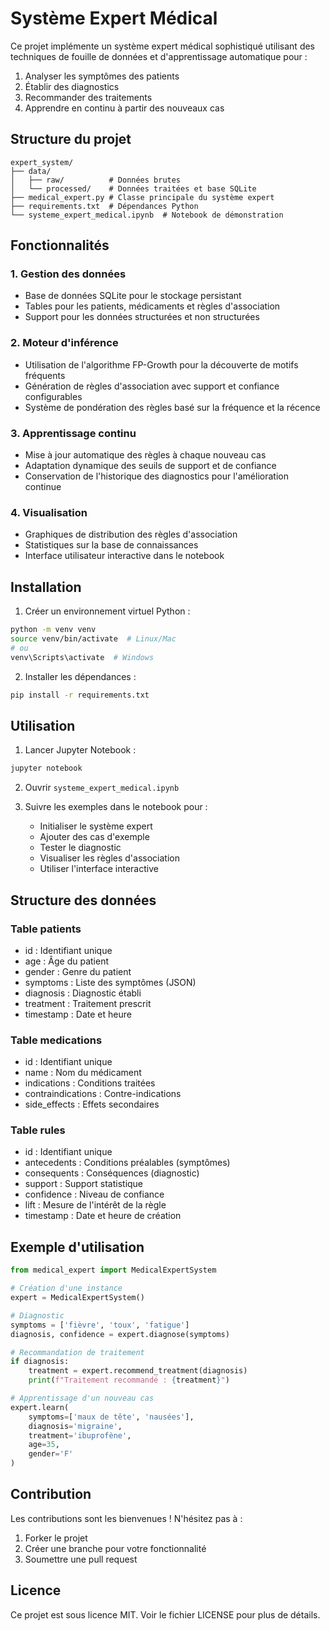 # Système Expert Médical

Ce projet implémente un système expert médical sophistiqué utilisant des techniques de fouille de données et d'apprentissage automatique pour :
1. Analyser les symptômes des patients
2. Établir des diagnostics
3. Recommander des traitements
4. Apprendre en continu à partir des nouveaux cas

## Structure du projet

```
expert_system/
├── data/
│   ├── raw/          # Données brutes
│   └── processed/    # Données traitées et base SQLite
├── medical_expert.py # Classe principale du système expert
├── requirements.txt  # Dépendances Python
└── systeme_expert_medical.ipynb  # Notebook de démonstration
```

## Fonctionnalités

### 1. Gestion des données
- Base de données SQLite pour le stockage persistant
- Tables pour les patients, médicaments et règles d'association
- Support pour les données structurées et non structurées

### 2. Moteur d'inférence
- Utilisation de l'algorithme FP-Growth pour la découverte de motifs fréquents
- Génération de règles d'association avec support et confiance configurables
- Système de pondération des règles basé sur la fréquence et la récence

### 3. Apprentissage continu
- Mise à jour automatique des règles à chaque nouveau cas
- Adaptation dynamique des seuils de support et de confiance
- Conservation de l'historique des diagnostics pour l'amélioration continue

### 4. Visualisation
- Graphiques de distribution des règles d'association
- Statistiques sur la base de connaissances
- Interface utilisateur interactive dans le notebook

## Installation

1. Créer un environnement virtuel Python :
```bash
python -m venv venv
source venv/bin/activate  # Linux/Mac
# ou
venv\Scripts\activate  # Windows
```

2. Installer les dépendances :
```bash
pip install -r requirements.txt
```

## Utilisation

1. Lancer Jupyter Notebook :
```bash
jupyter notebook
```

2. Ouvrir `systeme_expert_medical.ipynb`

3. Suivre les exemples dans le notebook pour :
   - Initialiser le système expert
   - Ajouter des cas d'exemple
   - Tester le diagnostic
   - Visualiser les règles d'association
   - Utiliser l'interface interactive

## Structure des données

### Table patients
- id : Identifiant unique
- age : Âge du patient
- gender : Genre du patient
- symptoms : Liste des symptômes (JSON)
- diagnosis : Diagnostic établi
- treatment : Traitement prescrit
- timestamp : Date et heure

### Table medications
- id : Identifiant unique
- name : Nom du médicament
- indications : Conditions traitées
- contraindications : Contre-indications
- side_effects : Effets secondaires

### Table rules
- id : Identifiant unique
- antecedents : Conditions préalables (symptômes)
- consequents : Conséquences (diagnostic)
- support : Support statistique
- confidence : Niveau de confiance
- lift : Mesure de l'intérêt de la règle
- timestamp : Date et heure de création

## Exemple d'utilisation

```python
from medical_expert import MedicalExpertSystem

# Création d'une instance
expert = MedicalExpertSystem()

# Diagnostic
symptoms = ['fièvre', 'toux', 'fatigue']
diagnosis, confidence = expert.diagnose(symptoms)

# Recommandation de traitement
if diagnosis:
    treatment = expert.recommend_treatment(diagnosis)
    print(f"Traitement recommandé : {treatment}")

# Apprentissage d'un nouveau cas
expert.learn(
    symptoms=['maux de tête', 'nausées'],
    diagnosis='migraine',
    treatment='ibuprofène',
    age=35,
    gender='F'
)
```

## Contribution

Les contributions sont les bienvenues ! N'hésitez pas à :
1. Forker le projet
2. Créer une branche pour votre fonctionnalité
3. Soumettre une pull request

## Licence

Ce projet est sous licence MIT. Voir le fichier LICENSE pour plus de détails.
